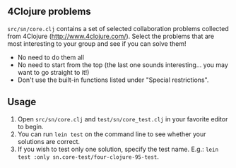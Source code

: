 ## 4Clojure problems

`src/sn/core.clj` contains a set of selected collaboration problems
collected from 4Clojure (http://www.4clojure.com/). Select the
problems that are most interesting to your group and see if you can
solve them!

   * No need to do them all
   * No need to start from the top (the last one sounds interesting... you
may want to go straight to it!)
   * Don't use the built-in functions listed under "Special
     restrictions".

## Usage

1. Open `src/sn/core.clj` and `test/sn/core_test.clj` in your favorite editor to begin.
2. You can run `lein test` on the command line to see whether your solutions are correct.
3. If you wish to test only one solution, specify the test name. E.g.: `lein test :only sn.core-test/four-clojure-95-test`.
